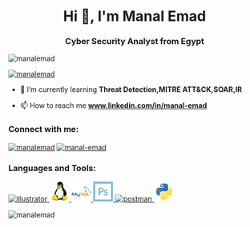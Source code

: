 <h1 align="center">Hi 👋, I'm Manal Emad</h1>
<h3 align="center">Cyber Security Analyst from Egypt</h3>

<p align="left"> <img src="https://komarev.com/ghpvc/?username=manalemad&label=Profile%20views&color=0e75b6&style=flat" alt="manalemad" /> </p>

<p align="left"> <a href="https://twitter.com/manalemad" target="blank"><img src="https://img.shields.io/twitter/follow/manalemad?logo=twitter&style=for-the-badge" alt="manalemad" /></a> </p>

- 🌱 I’m currently learning **Threat Detection,MITRE ATT&CK,SOAR,IR**

- 📫 How to reach me **www.linkedin.com/in/manal-emad**

<h3 align="left">Connect with me:</h3>
<p align="left">
<a href="https://twitter.com/manalemad" target="blank"><img align="center" src="https://raw.githubusercontent.com/rahuldkjain/github-profile-readme-generator/master/src/images/icons/Social/twitter.svg" alt="manalemad" height="30" width="40" /></a>
<a href="https://linkedin.com/in/manal-emad" target="blank"><img align="center" src="https://raw.githubusercontent.com/rahuldkjain/github-profile-readme-generator/master/src/images/icons/Social/linked-in-alt.svg" alt="manal-emad" height="30" width="40" /></a>
</p>

<h3 align="left">Languages and Tools:</h3>
<p align="left"> <a href="https://www.adobe.com/in/products/illustrator.html" target="_blank" rel="noreferrer"> <img src="https://www.vectorlogo.zone/logos/adobe_illustrator/adobe_illustrator-icon.svg" alt="illustrator" width="40" height="40"/> </a> <a href="https://www.linux.org/" target="_blank" rel="noreferrer"> <img src="https://raw.githubusercontent.com/devicons/devicon/master/icons/linux/linux-original.svg" alt="linux" width="40" height="40"/> </a> <a href="https://www.mysql.com/" target="_blank" rel="noreferrer"> <img src="https://raw.githubusercontent.com/devicons/devicon/master/icons/mysql/mysql-original-wordmark.svg" alt="mysql" width="40" height="40"/> </a> <a href="https://www.photoshop.com/en" target="_blank" rel="noreferrer"> <img src="https://raw.githubusercontent.com/devicons/devicon/master/icons/photoshop/photoshop-line.svg" alt="photoshop" width="40" height="40"/> </a> <a href="https://postman.com" target="_blank" rel="noreferrer"> <img src="https://www.vectorlogo.zone/logos/getpostman/getpostman-icon.svg" alt="postman" width="40" height="40"/> </a> <a href="https://www.python.org" target="_blank" rel="noreferrer"> <img src="https://raw.githubusercontent.com/devicons/devicon/master/icons/python/python-original.svg" alt="python" width="40" height="40"/> </a> </p>

<p><img align="center" src="https://github-readme-stats.vercel.app/api/top-langs?username=manalemad&show_icons=true&locale=en&layout=compact" alt="manalemad" /></p>



<!---
ManalEmad/ManalEmad is a ✨ special ✨ repository because its `README.md` (this file) appears on your GitHub profile.
You can click the Preview link to take a look at your changes.
--->
